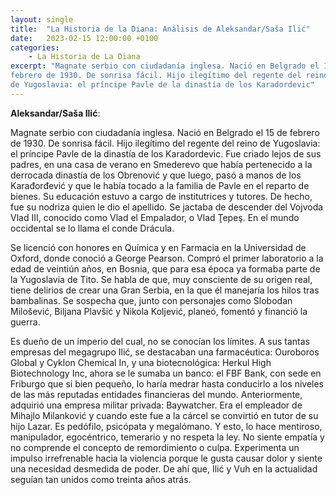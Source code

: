 ```yaml
---
layout: single
title:  "La Historia de la Diana: Análisis de Aleksandar/Saša Ilić"
date:   2023-02-15 12:00:00 +0100
categories: 
    - La Historia de La Diana
excerpt: "Magnate serbio con ciudadanía inglesa. Nació en Belgrado el 15 de
febrero de 1930. De sonrisa fácil. Hijo ilegítimo del regente del reino
de Yugoslavia: el príncipe Pavle de la dinastía de los Karadordevic"
---
```

**Aleksandar/Saša Ilić**:

Magnate serbio con ciudadanía inglesa. Nació en Belgrado el 15 de
febrero de 1930. De sonrisa fácil. Hijo ilegítimo del regente del reino
de Yugoslavia: el príncipe Pavle de la dinastía de los Karadordevic. Fue
criado lejos de sus padres, en una casa de verano en Smederevo que había
pertenecido a la derrocada dinastía de los Obrenović y que luego, pasó a
manos de los Karađorđević y que le había tocado a la familia de Pavle en
el reparto de bienes. Su educación estuvo a cargo de institutrices y
tutores. De hecho, fue su nodriza quien le dio el apellido. Se jactaba
de descender del Vojvoda Vlad III, conocido como Vlad el Empalador, o
Vlad Ţepeş. En el mundo occidental se lo llama el conde Drácula.

Se licenció con honores en Química y en Farmacia en la Universidad de
Oxford, donde conoció a George Pearson. Compró el primer laboratorio a
la edad de veintiún años, en Bosnia, que para esa época ya formaba parte
de la Yugoslavia de Tito. Se habla de que, muy consciente de su origen
real, tiene delirios de crear una Gran Serbia, en la que él manejaría
los hilos tras bambalinas. Se sospecha que, junto con personajes como
Slobodan Milošević, Biljana Plavšić y Nikola Koljević, planeó, fomentó y
financió la guerra.

Es dueño de un imperio del cual, no se conocían los límites. A sus
tantas empresas del megagrupo Ilić, se destacaban una farmacéutica:
Ouroboros Global y Cyklon Chemical In, y una biotecnológica: Herkul High
Biotechnology Inc, ahora se le sumaba un banco: el FBF Bank, con sede en
Friburgo que si bien pequeño, lo haría medrar hasta conducirlo a los
niveles de las más reputadas entidades financieras del mundo.
Anteriormente, adquirió una empresa militar privada: Baywatcher. Era el
empleador de Mihajlo Milanković y cuando este fue a la cárcel se
convirtió en tutor de su hijo Lazar. Es pedófilo, psicópata y
megalómano. Y esto, lo hace mentiroso, manipulador, egocéntrico,
temerario y no respeta la ley. No siente empatía y no comprende el
concepto de remordimiento o culpa. Experimenta un impulso irrefrenable
hacia la violencia porque le gusta causar dolor y siente una necesidad
desmedida de poder. De ahí que, Ilić y Vuh en la actualidad seguían tan
unidos como treinta años atrás.
